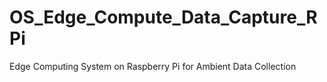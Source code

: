 # OS_Edge_Compute_Data_Capture_RPi
Edge Computing System on Raspberry Pi for Ambient Data Collection
